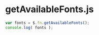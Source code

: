 getAvailableFonts.js
====================

```javascript
var fonts = $.fn.getAvailableFonts();
console.log( fonts );
```